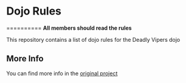 # Dojo Rules
==========
**All members should read the rules**

This repository contains a list of dojo rules for the Deadly Vipers dojo

## More Info
You can find more info in the [original project](https://github.com/deadlyvipers)
